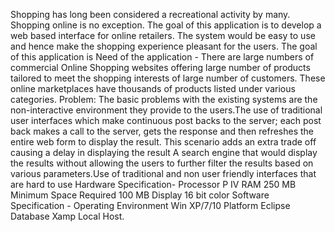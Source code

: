 Shopping has long been considered a recreational activity by many. Shopping online is
no exception. The goal of this application is to develop a web based interface for online
retailers. The system would be easy to use and hence make the shopping experience
pleasant for the users. The goal of this application is 
Need of the application -
There are large numbers of commercial Online Shopping websites offering large number
of products tailored to meet the shopping interests of large number of customers. These
online marketplaces have thousands of products listed under various categories.
Problem:
 The basic problems with the existing systems are the non-interactive environment
they provide to the users.The use of traditional user interfaces which make continuous post backs to the
server; each post back makes a call to the server, gets the response and then
refreshes the entire web form to display the result. This scenario adds an extra
trade off causing a delay in displaying the result A search engine that would display the results without allowing the users to
further filter the results based on various parameters.Use of traditional and non user friendly interfaces that are hard to use 
Hardware Specification-
Processor P IV
RAM 250 MB
Minimum Space Required 100 MB
Display 16 bit color 
 Software Specification -
Operating Environment Win XP/7/10
Platform Eclipse 
Database Xamp Local Host. 
